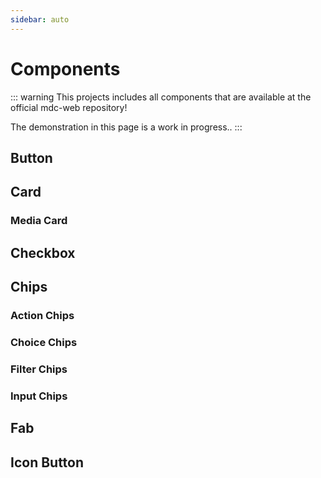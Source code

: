 ```yaml
---
sidebar: auto
---
```


# Components

::: warning
This projects includes all components that are available at the official mdc-web repository!

The demonstration in this page is a work in progress..
:::

## Button

<ButtonDemo/>

## Card

<CardDemo/>

### Media Card

<CardMediaDemo/>

## Checkbox

<CheckboxDemo/>

## Chips

### Action Chips

<ChipsActionDemo/>

### Choice Chips

<ChipsChoiceDemo/>

### Filter Chips

<ChipsFilterDemo/>

### Input Chips

<ChipsInputDemo/>

## Fab

<FabDemo/>

<!-- ## Textfield

<TextfieldDemo/> -->

## Icon Button

<IconButtonDemo/>
